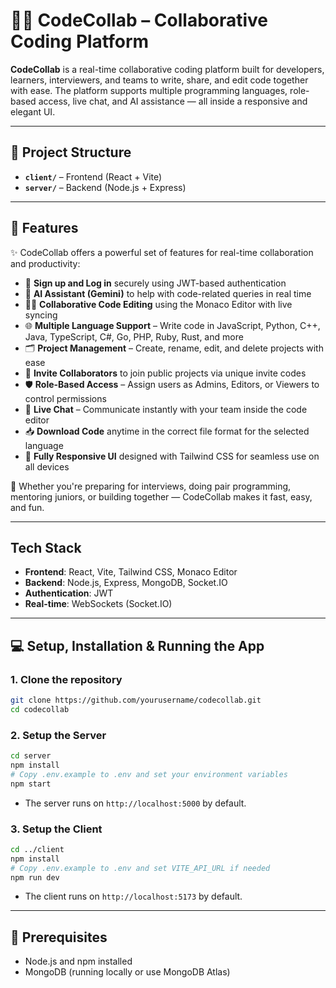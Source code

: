 # 🧑‍💻 CodeCollab – Collaborative Coding Platform

**CodeCollab** is a real-time collaborative coding platform built for developers, learners, interviewers, and teams to write, share, and edit code together with ease. The platform supports multiple programming languages, role-based access, live chat, and AI assistance — all inside a responsive and elegant UI.

---

## 📁 Project Structure

- **`client/`** – Frontend (React + Vite)
- **`server/`** – Backend (Node.js + Express)

---

## 🚀 Features

✨ CodeCollab offers a powerful set of features for real-time collaboration and productivity:
- 🔐 **Sign up and Log in** securely using JWT-based authentication  
- 🧠 **AI Assistant (Gemini)** to help with code-related queries in real time  
- 👨‍💻 **Collaborative Code Editing** using the Monaco Editor with live syncing  
- 🌐 **Multiple Language Support** – Write code in JavaScript, Python, C++, Java, TypeScript, C#, Go, PHP, Ruby, Rust, and more  
- 🗂️ **Project Management** – Create, rename, edit, and delete projects with ease  
- 👥 **Invite Collaborators** to join public projects via unique invite codes  
- 🛡️ **Role-Based Access** – Assign users as Admins, Editors, or Viewers to control permissions  
- 💬 **Live Chat** – Communicate instantly with your team inside the code editor  
- 📥 **Download Code** anytime in the correct file format for the selected language  
- 📱 **Fully Responsive UI** designed with Tailwind CSS for seamless use on all devices

🧪 Whether you're preparing for interviews, doing pair programming, mentoring juniors, or building together — CodeCollab makes it fast, easy, and fun.

---

## Tech Stack

- **Frontend**: React, Vite, Tailwind CSS, Monaco Editor
- **Backend**: Node.js, Express, MongoDB, Socket.IO
- **Authentication**: JWT
- **Real-time**: WebSockets (Socket.IO)

---

## 💻 Setup, Installation & Running the App

### 1. Clone the repository

```sh
git clone https://github.com/yourusername/codecollab.git
cd codecollab
```

### 2. Setup the Server

```sh
cd server
npm install
# Copy .env.example to .env and set your environment variables
npm start
```

- The server runs on `http://localhost:5000` by default.

### 3. Setup the Client

```sh
cd ../client
npm install
# Copy .env.example to .env and set VITE_API_URL if needed
npm run dev
```

- The client runs on `http://localhost:5173` by default.
  
---

## 🔧 Prerequisites

- Node.js and npm installed  
- MongoDB (running locally or use MongoDB Atlas)



